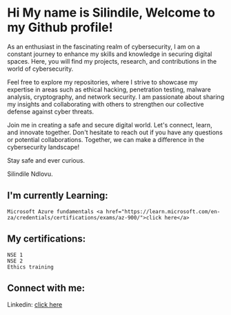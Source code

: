 <h1>Hi My name is Silindile,
Welcome to my Github profile!</h1>
	
As an enthusiast in the fascinating realm of cybersecurity, I am on a constant journey to enhance my skills and knowledge in securing digital spaces. Here, you will find my projects, research, and contributions in the world of cybersecurity.

Feel free to explore my repositories, where I strive to showcase my expertise in areas such as ethical hacking, penetration testing, malware analysis, cryptography, and network security. I am passionate about sharing my insights and collaborating with others to strengthen our collective defense against cyber threats.

Join me in creating a safe and secure digital world. Let's connect, learn, and innovate together. Don't hesitate to reach out if you have any questions or potential collaborations. Together, we can make a difference in the cybersecurity landscape!

Stay safe and ever curious.

Silindile Ndlovu.
	

<h2>I'm currently Learning:</h2>

	Microsoft Azure fundamentals <a href="https://learn.microsoft.com/en-za/credentials/certifications/exams/az-900/">click here</a>
	
	
<h2>My certifications:</h2>

	NSE 1
	NSE 2
	Ethics training

<h2>Connect with me:</h2>


Linkedin: <a href="https://www.linkedin.com/in/silindile-ndlovu/">click here</a>


<!--
**slindii/slindii** is a ✨ _special_ ✨ repository because its `README.md` (this file) appears on your GitHub profile.

Here are some ideas to get you started:

- 🔭 I’m currently working on ...
- 🌱 I’m currently learning ...
- 👯 I’m looking to collaborate on ...
- 🤔 I’m looking for help with ...
- 💬 Ask me about ...
- 📫 How to reach me: ...
- 😄 Pronouns: ...
- ⚡ Fun fact: ...
-->
